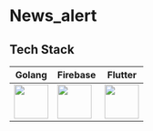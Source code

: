 # News_alert


## Tech Stack

| Golang | Firebase | Flutter | 
| ------ | ------ | ---------- |
| <img height="60" src="https://raw.githubusercontent.com/marwin1991/profile-technology-icons/refs/heads/main/icons/go.png"> | <img height="60" src="    https://raw.githubusercontent.com/marwin1991/profile-technology-icons/refs/heads/main/icons/firebase.png"> | <img height="60" src="https://raw.githubusercontent.com/marwin1991/profile-technology-icons/refs/heads/main/icons/flutter.png"> |
